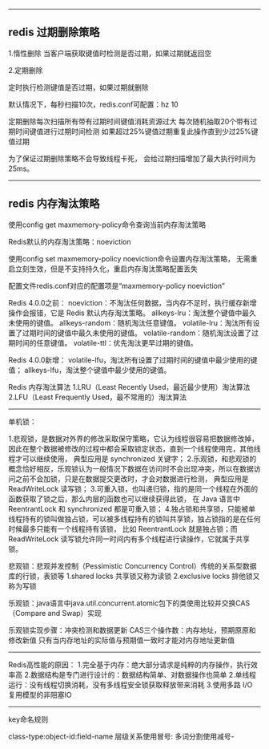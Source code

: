 



---


## redis 过期删除策略

1.惰性删除
当客户端获取键值时检测是否过期，如果过期就返回空


2.定期删除

定时执行检测键值是否过期，如果过期就删除

默认情况下，每秒扫描10次，redis.conf可配置：hz 10

定期删除每次扫描所有带有过期时间键值消耗资源过大
每次随机抽取20个带有过期时间键值进行过期时间检测
如果超过25%键值过期重复此操作直到少过25%键值过期

为了保证过期删除策略不会导致线程卡死，
会给过期扫描增加了最大执行时间为25ms。


---


## redis 内存淘汰策略

使用config get maxmemory-policy命令查询当前内存淘汰策略

Redis默认的内存淘汰策略：noeviction

使用config set maxmemory-policy noeviction命令设置内存淘汰策略，
无需重启立刻生效，但是不支持持久化，重启内存淘汰策略配置丢失

配置文件redis.conf对应的配置项是“maxmemory-policy noeviction”

Redis 4.0.0之前：
noeviction：不淘汰任何数据，当内存不足时，执行缓存新增操作会报错，它是 Redis 默认内存淘汰策略。
allkeys-lru：淘汰整个键值中最久未使用的键值。
allkeys-random：随机淘汰任意键值。
volatile-lru：淘汰所有设置了过期时间的键值中最久未使用的键值。
volatile-random：随机淘汰设置了过期时间的任意键值。
volatile-ttl：优先淘汰更早过期的键值。

Redis 4.0.0新增：
volatile-lfu，淘汰所有设置了过期时间的键值中最少使用的键值；
allkeys-lfu，淘汰整个键值中最少使用的键值。


Redis 内存淘汰算法
1.LRU（Least Recently Used，最近最少使用）淘汰算法
2.LFU（Least Frequently Used，最不常用的）淘汰算法

---

单机锁：

1.悲观锁，是数据对外界的修改采取保守策略，它认为线程很容易把数据修改掉，因此在整个数据被修改的过程中都会采取锁定状态，直到一个线程使用完，其他线程才可以继续使用，
    典型应用是 synchronized 关键字；
2.乐观锁，和悲观锁的概念恰好相反，乐观锁认为一般情况下数据在访问时不会出现冲突，所以在数据访问之前不会加锁，只是在数据提交更改时，才会对数据进行检测，
    典型应用是 ReadWriteLock 读写锁；
3.可重入锁，也叫递归锁，指的是同一个线程在外面的函数获取了锁之后，那么内层的函数也可以继续获得此锁，
    在 Java 语言中 ReentrantLock 和 synchronized 都是可重入锁；
4.独占锁和共享锁，只能被单线程持有的锁叫做独占锁，可以被多线程持有的锁叫共享锁，独占锁指的是在任何时候最多只能有一个线程持有该锁，
    比如 ReentrantLock 就是独占锁；而 ReadWriteLock 读写锁允许同一时间内有多个线程进行读操作，它就属于共享锁。


悲观锁：悲观并发控制（Pessimistic Concurrency Control）传统的关系型数据库的行锁，表锁等
1.shared locks      共享锁又称为读锁
2.exclusive locks   排他锁又称为写锁

乐观锁：java语言中java.util.concurrent.atomic包下的类使用比较并交换CAS（Compare and Swap）实现

乐观锁实现步骤：冲突检测和数据更新
CAS三个操作数：内存地址，预期原原和修改新值
只有当内存地址的实际值与预期值一致时才能对内存地址更新值



---




Redis高性能的原因：
1.完全基于内存：绝大部分请求是纯粹的内存操作，执行效率高
2.数据结构是专门进行设计的：数据结构简单、对数据操作也简单
2.单线程运行：没有线程切换消耗，没有多线程安全锁获取释放带来消耗
3.使用多路 I/O 复用模型的非阻塞IO

---

key命名规则

class-type:object-id:field-name
层级关系使用冒号:
多词分割使用减号-


